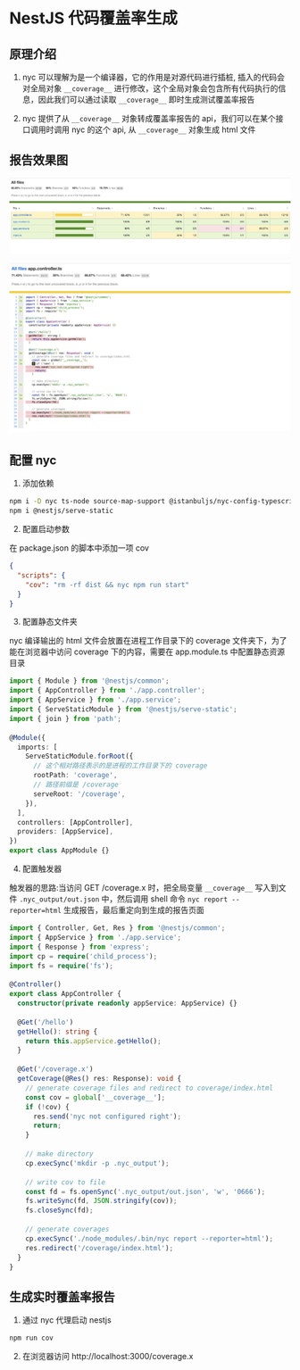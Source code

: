 # NestJS 代码覆盖率生成

## 原理介绍

1. nyc 可以理解为是一个编译器，它的作用是对源代码进行插桩, 插入的代码会对全局对象 ```__coverage__``` 进行修改，这个全局对象会包含所有代码执行的信息，因此我们可以通过读取 ```__coverage__``` 即时生成测试覆盖率报告

2. nyc 提供了从 ```__coverage__``` 对象转成覆盖率报告的 api，我们可以在某个接口调用时调用 nyc 的这个 api, 从 ```__coverage__``` 对象生成 html 文件

## 报告效果图

![pic01](./pics/pic01.png "pics/pic01.png")

![pic02](./pics/pic02.png "pics/pic02.png")

## 配置 nyc 

1. 添加依赖

```sh
npm i -D nyc ts-node source-map-support @istanbuljs/nyc-config-typescript
npm i @nestjs/serve-static
```


2. 配置启动参数

在 package.json 的脚本中添加一项 cov

```json
{
  "scripts": {
    "cov": "rm -rf dist && nyc npm run start"
  }
}
```

3. 配置静态文件夹

nyc 编译输出的 html 文件会放置在进程工作目录下的 coverage 文件夹下，为了能在浏览器中访问 coverage 下的内容，需要在 app.module.ts 中配置静态资源目录

```typescript
import { Module } from '@nestjs/common';
import { AppController } from './app.controller';
import { AppService } from './app.service';
import { ServeStaticModule } from '@nestjs/serve-static';
import { join } from 'path';

@Module({
  imports: [
    ServeStaticModule.forRoot({
      // 这个相对路径表示的是进程的工作目录下的 coverage
      rootPath: 'coverage',
      // 路径前缀是 /coverage
      serveRoot: '/coverage',
    }),
  ],
  controllers: [AppController],
  providers: [AppService],
})
export class AppModule {}
```

4. 配置触发器

触发器的思路:当访问 GET /coverage.x 时，把全局变量 ```__coverage__``` 写入到文件 ```.nyc_output/out.json``` 中，然后调用 shell 命令 ```nyc report --reporter=html``` 生成报告，最后重定向到生成的报告页面

```ts
import { Controller, Get, Res } from '@nestjs/common';
import { AppService } from './app.service';
import { Response } from 'express';
import cp = require('child_process');
import fs = require('fs');

@Controller()
export class AppController {
  constructor(private readonly appService: AppService) {}

  @Get('/hello')
  getHello(): string {
    return this.appService.getHello();
  }

  @Get('/coverage.x')
  getCoverage(@Res() res: Response): void {
    // generate coverage files and redirect to coverage/index.html
    const cov = global['__coverage__'];
    if (!cov) {
      res.send('nyc not configured right');
      return;
    }

    // make directory
    cp.execSync('mkdir -p .nyc_output');

    // write cov to file
    const fd = fs.openSync('.nyc_output/out.json', 'w', '0666');
    fs.writeSync(fd, JSON.stringify(cov));
    fs.closeSync(fd);

    // generate coverages
    cp.execSync('./node_modules/.bin/nyc report --reporter=html');
    res.redirect('/coverage/index.html');
  }
}
```

## 生成实时覆盖率报告

1. 通过 nyc 代理启动 nestjs 

```sh
npm run cov
```

2. 在浏览器访问 http://localhost:3000/coverage.x



